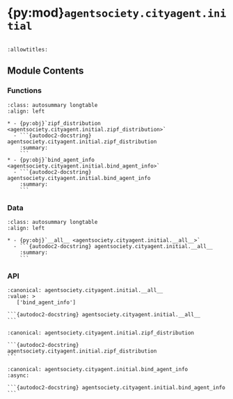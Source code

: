 # {py:mod}`agentsociety.cityagent.initial`

```{py:module} agentsociety.cityagent.initial
```

```{autodoc2-docstring} agentsociety.cityagent.initial
:allowtitles:
```

## Module Contents

### Functions

````{list-table}
:class: autosummary longtable
:align: left

* - {py:obj}`zipf_distribution <agentsociety.cityagent.initial.zipf_distribution>`
  - ```{autodoc2-docstring} agentsociety.cityagent.initial.zipf_distribution
    :summary:
    ```
* - {py:obj}`bind_agent_info <agentsociety.cityagent.initial.bind_agent_info>`
  - ```{autodoc2-docstring} agentsociety.cityagent.initial.bind_agent_info
    :summary:
    ```
````

### Data

````{list-table}
:class: autosummary longtable
:align: left

* - {py:obj}`__all__ <agentsociety.cityagent.initial.__all__>`
  - ```{autodoc2-docstring} agentsociety.cityagent.initial.__all__
    :summary:
    ```
````

### API

````{py:data} __all__
:canonical: agentsociety.cityagent.initial.__all__
:value: >
   ['bind_agent_info']

```{autodoc2-docstring} agentsociety.cityagent.initial.__all__
```

````

````{py:function} zipf_distribution(N, F, s=1.0)
:canonical: agentsociety.cityagent.initial.zipf_distribution

```{autodoc2-docstring} agentsociety.cityagent.initial.zipf_distribution
```
````

````{py:function} bind_agent_info(simulation: agentsociety.simulation.AgentSociety)
:canonical: agentsociety.cityagent.initial.bind_agent_info
:async:

```{autodoc2-docstring} agentsociety.cityagent.initial.bind_agent_info
```
````
